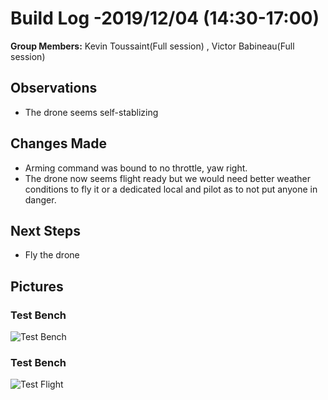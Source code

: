   # Build Log -2019/12/04  (14:30-17:00)
    
   **Group Members:**  Kevin Toussaint(Full session) , Victor Babineau(Full session)
  
   ## Observations
 
   * The drone seems self-stablizing
   
    
   ## Changes Made
    
   * Arming command was bound to no throttle, yaw right.
   * The drone now seems flight ready but we would need better weather conditions to fly it or a dedicated local and pilot as to not put anyone in danger.
   
   ## Next Steps
   
   * Fly the drone
   

   ## Pictures

   ### Test Bench
   ![Test Bench](https://github.com/uOttawaDrone/drone-fall-2019/blob/master/docs/img/TestBench.jpg "Testbench.jpg")
   
   ### Test Bench
   ![Test Flight](https://github.com/uOttawaDrone/drone-fall-2019/blob/master/docs/img/testflight.gif "TestFlight.gif")
   
